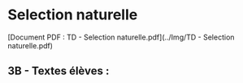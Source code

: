 # Selection naturelle

[Document PDF :  TD - Selection naturelle.pdf](../Img/TD - Selection naturelle.pdf) 

## 3B - Textes élèves : 

